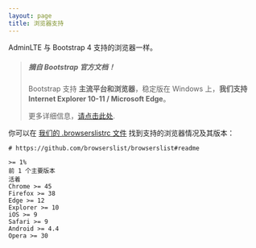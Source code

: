 ```yaml
---
layout: page
title: 浏览器支持
---
```


AdminLTE 与 Bootstrap 4 支持的浏览器一样。

> ##### 摘自 Bootstrap 官方文档！
> Bootstrap 支持 __主流平台和浏览器__，稳定版在 Windows 上，__我们支持 Internet Explorer 10-11 / Microsoft Edge__。
>
> 更多详细信息，[请点击此处](https://getbootstrap.com/docs/4.3/getting-started/browsers-devices/#supported-browsers).

你可以在 [我们的 .browserslistrc 文件](https://github.com/ColorlibHQ/AdminLTE/blob/v3-dev/.browserslistrc) 找到支持的浏览器情况及其版本：
```
# https://github.com/browserslist/browserslist#readme

>= 1%
前 1 个主要版本
活着
Chrome >= 45
Firefox >= 38
Edge >= 12
Explorer >= 10
iOS >= 9
Safari >= 9
Android >= 4.4
Opera >= 30
```

